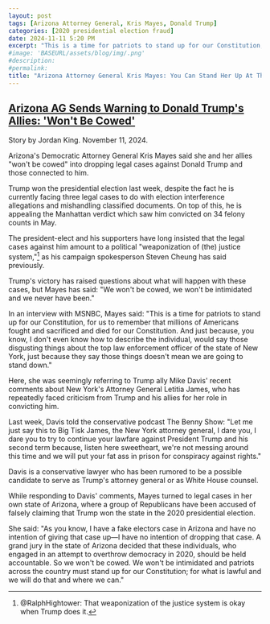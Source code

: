 ```yaml
---
layout: post
tags: [Arizona Attorney General, Kris Mayes, Donald Trump]
categories: [2020 presidential election fraud]
date: 2024-11-11 5:20 PM
excerpt: "This is a time for patriots to stand up for our Constitution, for us to remember that millions of Americans fought and sacrificed and died for our Constitution. And just because, you know, I don't even know how to describe the individual, would say those disgusting things about the top law enforcement officer of the state of New York, just because they say those things doesn't mean we are going to stand down. – Arizona Attorney General Kris Mayes"
#image: 'BASEURL/assets/blog/img/.png'
#description:
#permalink:
title: "Arizona Attorney General Kris Mayes: You Can Stand Her Up At The Gates Of Hell! She Won't Back Down!"
---
```



## [Arizona AG Sends Warning to Donald Trump's Allies: 'Won't Be Cowed'](https://www.newsweek.com/arizona-attorney-general-kris-mayes-donald-trump-legal-cases-mike-davis-1983788)

Story by Jordan King. November 11, 2024.

Arizona's Democratic Attorney General Kris Mayes said she and her allies "won't be cowed" into dropping legal cases against Donald Trump and those connected to him.

Trump won the presidential election last week, despite the fact he is currently facing three legal cases to do with election interference allegations and mishandling classified documents. On top of this, he is appealing the Manhattan verdict which saw him convicted on 34 felony counts in May.

The president-elect and his supporters have long insisted that the legal cases against him amount to a political "weaponization of (the) justice system,"[^11] as his campaign spokesperson Steven Cheung has said previously.

[^11]: @RalphHightower: That weaponization of the justice system is okay when Trump does it.

Trump's victory has raised questions about what will happen with these cases, but Mayes has said: "We won't be cowed, we won't be intimidated and we never have been."

In an interview with MSNBC, Mayes said: "This is a time for patriots to stand up for our Constitution, for us to remember that millions of Americans fought and sacrificed and died for our Constitution. And just because, you know, I don't even know how to describe the individual, would say those disgusting things about the top law enforcement officer of the state of New York, just because they say those things doesn't mean we are going to stand down."

Here, she was seemingly referring to Trump ally Mike Davis' recent comments about New York's Attorney General Letitia James, who has repeatedly faced criticism from Trump and his allies for her role in convicting him.

Last week, Davis told the conservative podcast The Benny Show: "Let me just say this to Big Tisk James, the New York attorney general, I dare you, I dare you to try to continue your lawfare against President Trump and his second term because, listen here sweetheart, we're not messing around this time and we will put your fat ass in prison for conspiracy against rights."

Davis is a conservative lawyer who has been rumored to be a possible candidate to serve as Trump's attorney general or as White House counsel.

While responding to Davis' comments, Mayes turned to legal cases in her own state of Arizona, where a group of Republicans have been accused of falsely claiming that Trump won the state in the 2020 presidential election.

She said: "As you know, I have a fake electors case in Arizona and have no intention of giving that case up—I have no intention of dropping that case. A grand jury in the state of Arizona decided that these individuals, who engaged in an attempt to overthrow democracy in 2020, should be held accountable. So we won't be cowed. We won't be intimidated and patriots across the country must stand up for our Constitution; for what is lawful and we will do that and where we can."

